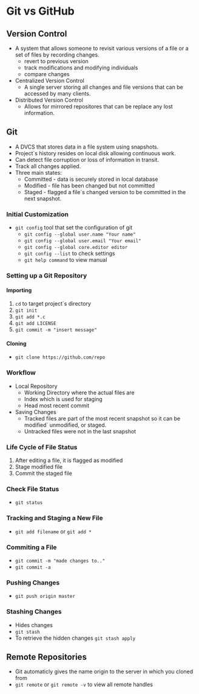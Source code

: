 # Git vs GitHub

## Version Control

- A system that allows someone to revisit various versions of a file or a set of files by recording changes.
    - revert to previous version
    - track modifications and modifying individuals
    - compare changes
- Centralized Version Control
    - A single server storing all changes and file versions that can be accessed by many clients.
- Distributed Version Control
    - Allows for mirrored repositores that can be replace any lost information.

## Git

- A DVCS that stores data in a file system using snapshots.
- Project`s history resides on local disk allowing continuous work.
- Can detect file corruption or loss of information in transit.
- Track all changes applied.
- Three main states:
    - Committed - data is securely stored in local database
    - Modified - file has been changed but not committed
    - Staged - flagged a file`s changed version to be committed in the next snapshot.

### Initial Customization

- `git config` tool that set the configuration of git
    - `git config --global user.name "Your name"`
    - `git config --global user.email "Your email"`
    - `git config --global core.editor editor`
    - `git config --list` to check settings
    - `git help command` to view manual

### Setting up a Git Repository

#### Importing

1. `cd` to target project`s directory
2. `git init`
3. `git add *.c`
4. `git add LICENSE`
5. `git commit -m "insert message"`

#### Cloning

- `git clone https://github.com/repo`

### Workflow

- Local Repository
    - Working Directory where the actual files are
    - Index which is used for staging
    - Head most recent commit
- Saving Changes
    - Tracked files are part of the most recent snapshot so it can be modified` unmodified, or staged.
    - Untracked files were not in the last snapshot

### Life Cycle of File Status

1. After editing a file, it is flagged as modified
2. Stage modified file
3. Commit the staged file

### Check File Status

- `git status`

### Tracking and Staging a New File

- `git add filename` or `git add *`

### Commiting a File

- `git commit -m "made changes to.."`
- `git commit -a`

### Pushing Changes

- `git push origin master`

### Stashing Changes

- Hides changes
- `git stash`
- To retrieve the hidden changes `git stash apply`

## Remote Repositories

- Git automaticly gives the name origin to the server in which you cloned from
- `git remote` or `git remote -v` to view all remote handles